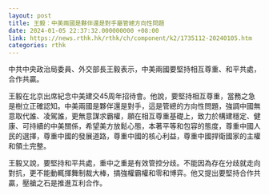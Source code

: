 ```yaml
---
layout: post
title: 王毅︰中美兩國是夥伴還是對手屬管總方向性問題
date: 2024-01-05 22:37:32.000000000 +08:00
link: https://news.rthk.hk/rthk/ch/component/k2/1735112-20240105.htm
categories: rthk
---
```


中共中央政治局委員、外交部長王毅表示，中美兩國要堅持相互尊重、和平共處，合作共贏。

王毅在北京出席紀念中美建交45周年招待會。他說，要堅持相互尊重，當務之急是樹立正確認知。中美兩國是夥伴還是對手，這是管總的方向性問題，強調中國無意取代誰、凌駕誰，更無意謀求霸權，願在相互尊重基礎上，致力於構建穩定、健康、可持續的中美關係，希望美方放鬆心態，本著平等和包容的態度，尊重中國人民的選擇，尊重中國的發展道路，尊重中國的核心利益，尊重中國捍衛國家的主權和領土完整。

王毅又說，要堅持和平共處，重中之重是有效管控分歧。不能因為存在分歧就走向對抗，更不能動輒揮舞制裁大棒，搞強權霸權和零和博弈。他又提出要堅持合作共贏，壓艙之石是推進互利合作。
